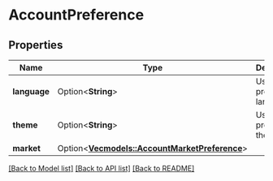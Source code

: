 # AccountPreference

## Properties

Name | Type | Description | Notes
------------ | ------------- | ------------- | -------------
**language** | Option<**String**> | User preferred language. | [optional]
**theme** | Option<**String**> | User preferred theme. | [optional]
**market** | Option<[**Vec<models::AccountMarketPreference>**](AccountMarketPreference.md)> |  | [optional]

[[Back to Model list]](../README.md#documentation-for-models) [[Back to API list]](../README.md#documentation-for-api-endpoints) [[Back to README]](../README.md)


